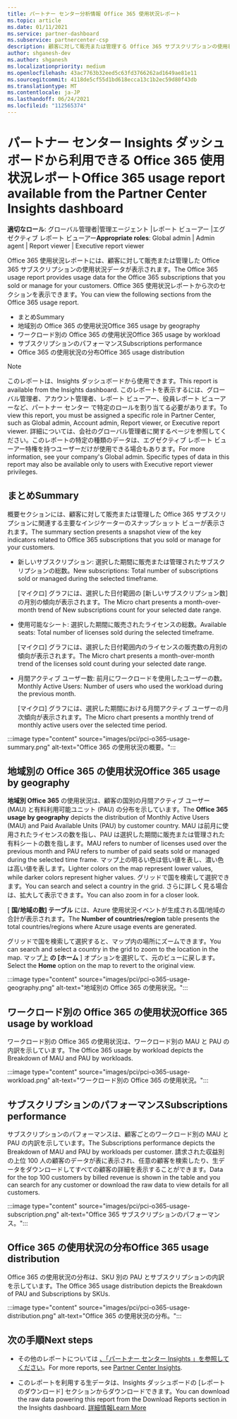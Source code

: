 ```yaml
---
title: パートナー センター分析情報 Office 365 使用状況レポート
ms.topic: article
ms.date: 01/11/2021
ms.service: partner-dashboard
ms.subservice: partnercenter-csp
description: 顧客に対して販売または管理する Office 365 サブスクリプションの使用状況に関して、何がうまく機能し、どこで改善できるのかを確認します。
author: shganesh-dev
ms.author: shganesh
ms.localizationpriority: medium
ms.openlocfilehash: 43ac7763b32eed5c63fd3766262ad1649ae81e11
ms.sourcegitcommit: 4118de5cf55d1bd618ecca13c1b2ec59d80f43db
ms.translationtype: MT
ms.contentlocale: ja-JP
ms.lasthandoff: 06/24/2021
ms.locfileid: "112565374"
---
```

# <a name="office-365-usage-report-available-from-the-partner-center-insights-dashboard"></a><span data-ttu-id="34e38-103">パートナー センター Insights ダッシュボードから利用できる Office 365 使用状況レポート</span><span class="sxs-lookup"><span data-stu-id="34e38-103">Office 365 usage report available from the Partner Center Insights dashboard</span></span>

<span data-ttu-id="34e38-104">**適切なロール**: グローバル管理者|管理エージェント |レポート ビューアー |エグゼクティブ レポート ビューアー</span><span class="sxs-lookup"><span data-stu-id="34e38-104">**Appropriate roles**: Global admin | Admin agent | Report viewer | Executive report viewer</span></span>

<span data-ttu-id="34e38-105">Office 365 使用状況レポートには、顧客に対して販売または管理した Office 365 サブスクリプションの使用状況データが表示されます。</span><span class="sxs-lookup"><span data-stu-id="34e38-105">The Office 365 usage report provides usage data for the Office 365 subscriptions that you sold or manage for your customers.</span></span> <span data-ttu-id="34e38-106">Office 365 使用状況レポートから次のセクションを表示できます。</span><span class="sxs-lookup"><span data-stu-id="34e38-106">You can view the following sections from the Office 365 usage report.</span></span>

- <span data-ttu-id="34e38-107">まとめ</span><span class="sxs-lookup"><span data-stu-id="34e38-107">Summary</span></span>
- <span data-ttu-id="34e38-108">地域別の Office 365 の使用状況</span><span class="sxs-lookup"><span data-stu-id="34e38-108">Office 365 usage by geography</span></span>
- <span data-ttu-id="34e38-109">ワークロード別の Office 365 の使用状況</span><span class="sxs-lookup"><span data-stu-id="34e38-109">Office 365 usage by workload</span></span>
- <span data-ttu-id="34e38-110">サブスクリプションのパフォーマンス</span><span class="sxs-lookup"><span data-stu-id="34e38-110">Subscriptions performance</span></span>
- <span data-ttu-id="34e38-111">Office 365 の使用状況の分布</span><span class="sxs-lookup"><span data-stu-id="34e38-111">Office 365 usage distribution</span></span>

 > [!NOTE]
 > <span data-ttu-id="34e38-112">このレポートは、Insights ダッシュボードから使用できます。</span><span class="sxs-lookup"><span data-stu-id="34e38-112">This report is available from the Insights dashboard.</span></span> <span data-ttu-id="34e38-113">このレポートを表示するには、グローバル管理者、アカウント管理者、レポート ビューアー、役員レポート ビューアーなど、パートナー センター で特定のロールを割り当てる必要があります。</span><span class="sxs-lookup"><span data-stu-id="34e38-113">To view this report, you must be assigned a specific role in Partner Center, such as Global admin, Account admin, Report viewer, or Executive report viewer.</span></span> <span data-ttu-id="34e38-114">詳細については、会社のグローバル管理者に関するページを参照してください。このレポートの特定の種類のデータは、エグゼクティブ レポート ビューアー特権を持つユーザーだけが使用できる場合もあります。</span><span class="sxs-lookup"><span data-stu-id="34e38-114">For more information, see your company's Global admin. Specific types of data in this report may also be available only to users with Executive report viewer privileges.</span></span>

## <a name="summary"></a><span data-ttu-id="34e38-115">まとめ</span><span class="sxs-lookup"><span data-stu-id="34e38-115">Summary</span></span>

<span data-ttu-id="34e38-116">概要セクションには、顧客に対して販売または管理した Office 365 サブスクリプションに関連する主要なインジケーターのスナップショット ビューが表示されます。</span><span class="sxs-lookup"><span data-stu-id="34e38-116">The summary section presents a snapshot view of the key indicators related to Office 365 subscriptions that you sold or manage for your customers.</span></span>  

- <span data-ttu-id="34e38-117">新しいサブスクリプション: 選択した期間に販売または管理されたサブスクリプションの総数。</span><span class="sxs-lookup"><span data-stu-id="34e38-117">New subscriptions: Total number of subscriptions sold or managed during the selected timeframe.</span></span>

   <span data-ttu-id="34e38-118">[マイクロ] グラフには、選択した日付範囲の [新しいサブスクリプション数] の月別の傾向が表示されます。</span><span class="sxs-lookup"><span data-stu-id="34e38-118">The Micro chart presents a month-over-month trend of New subscriptions count for your selected date range.</span></span>

- <span data-ttu-id="34e38-119">使用可能なシート: 選択した期間に販売されたライセンスの総数。</span><span class="sxs-lookup"><span data-stu-id="34e38-119">Available seats: Total number of licenses sold during the selected timeframe.</span></span>

   <span data-ttu-id="34e38-120">[マイクロ] グラフには、選択した日付範囲内のライセンスの販売数の月別の傾向が表示されます。</span><span class="sxs-lookup"><span data-stu-id="34e38-120">The Micro chart presents a month-over-month trend of the licenses sold count during your selected date range.</span></span>

- <span data-ttu-id="34e38-121">月間アクティブ ユーザー数: 前月にワークロードを使用したユーザーの数。</span><span class="sxs-lookup"><span data-stu-id="34e38-121">Monthly Active Users: Number of users who used the workload during the previous month.</span></span> 

   <span data-ttu-id="34e38-122">[マイクロ] グラフには、選択した期間における月間アクティブ ユーザーの月次傾向が表示されます。</span><span class="sxs-lookup"><span data-stu-id="34e38-122">The Micro chart presents a monthly trend of monthly active users over the selected time period.</span></span>

:::image type="content" source="images/pci/pci-o365-usage-summary.png" alt-text="Office 365 の使用状況の概要。":::

## <a name="office-365-usage-by-geography"></a><span data-ttu-id="34e38-124">地域別の Office 365 の使用状況</span><span class="sxs-lookup"><span data-stu-id="34e38-124">Office 365 usage by geography</span></span>

<span data-ttu-id="34e38-125">**地域別 Office 365** の使用状況は、顧客の国別の月間アクティブ ユーザー (MAU) と有料利用可能ユニット (PAU) の分布を示しています。</span><span class="sxs-lookup"><span data-stu-id="34e38-125">The **Office 365 usage by geography** depicts the distribution of Monthly Active Users (MAU) and Paid Available Units (PAU) by customer country.</span></span> <span data-ttu-id="34e38-126">MAU は前月に使用されたライセンスの数を指し、PAU は選択した期間に販売または管理された有料シートの数を指します。</span><span class="sxs-lookup"><span data-stu-id="34e38-126">MAU refers to number of licenses used over the previous month and PAU refers to number of paid seats sold or managed during the selected time frame.</span></span> <span data-ttu-id="34e38-127">マップ上の明るい色は低い値を表し、濃い色は高い値を表します。</span><span class="sxs-lookup"><span data-stu-id="34e38-127">Lighter colors on the map represent lower values, while darker colors represent higher values.</span></span> <span data-ttu-id="34e38-128">グリッドで国を検索して選択できます。</span><span class="sxs-lookup"><span data-stu-id="34e38-128">You can search and select a country in the grid.</span></span> <span data-ttu-id="34e38-129">さらに詳しく見る場合は、拡大して表示できます。</span><span class="sxs-lookup"><span data-stu-id="34e38-129">You can also zoom in for a closer look.</span></span>

<span data-ttu-id="34e38-130">[ **国/地域の数] テーブル** には、Azure 使用状況イベントが生成される国/地域の合計が表示されます。</span><span class="sxs-lookup"><span data-stu-id="34e38-130">The **Number of countries/region** table presents the total countries/regions where Azure usage events are generated.</span></span>

<span data-ttu-id="34e38-131">グリッドで国を検索して選択すると、マップ内の場所にズームできます。</span><span class="sxs-lookup"><span data-stu-id="34e38-131">You can search and select a country in the grid to zoom to the location in the map.</span></span> <span data-ttu-id="34e38-132">マップ上 **の [ホーム** ] オプションを選択して、元のビューに戻します。</span><span class="sxs-lookup"><span data-stu-id="34e38-132">Select the **Home** option on the map to revert to the original view.</span></span>


:::image type="content" source="images/pci/pci-o365-usage-geography.png" alt-text="地域別の Office 365 の使用状況。":::

## <a name="office-365-usage-by-workload"></a><span data-ttu-id="34e38-134">ワークロード別の Office 365 の使用状況</span><span class="sxs-lookup"><span data-stu-id="34e38-134">Office 365 usage by workload</span></span>

<span data-ttu-id="34e38-135">ワークロード別の Office 365 の使用状況は、ワークロード別の MAU と PAU の内訳を示しています。</span><span class="sxs-lookup"><span data-stu-id="34e38-135">The Office 365 usage by workload depicts the Breakdown of MAU and PAU by workloads.</span></span>

:::image type="content" source="images/pci/pci-o365-usage-workload.png" alt-text="ワークロード別の Office 365 の使用状況。":::

## <a name="subscriptions-performance"></a><span data-ttu-id="34e38-137">サブスクリプションのパフォーマンス</span><span class="sxs-lookup"><span data-stu-id="34e38-137">Subscriptions performance</span></span>

<span data-ttu-id="34e38-138">サブスクリプションのパフォーマンスは、顧客ごとのワークロード別の MAU と PAU の内訳を示しています。</span><span class="sxs-lookup"><span data-stu-id="34e38-138">The Subscriptions performance depicts the Breakdown of MAU and PAU by workloads per customer.</span></span> <span data-ttu-id="34e38-139">請求された収益別の上位 100 人の顧客のデータが表に表示され、任意の顧客を検索したり、生データをダウンロードしてすべての顧客の詳細を表示することができます。</span><span class="sxs-lookup"><span data-stu-id="34e38-139">Data for the top 100 customers by billed revenue is shown in the table and you can search for any customer or download the raw data to view details for all customers.</span></span>

:::image type="content" source="images/pci/pci-o365-usage-subscription.png" alt-text="Office 365 サブスクリプションのパフォーマンス。":::

## <a name="office-365-usage-distribution"></a><span data-ttu-id="34e38-141">Office 365 の使用状況の分布</span><span class="sxs-lookup"><span data-stu-id="34e38-141">Office 365 usage distribution</span></span>

<span data-ttu-id="34e38-142">Office 365 の使用状況の分布は、SKU 別の PAU とサブスクリプションの内訳を示しています。</span><span class="sxs-lookup"><span data-stu-id="34e38-142">The Office 365 usage distribution depicts the Breakdown of PAU and Subscriptions by SKUs.</span></span>

:::image type="content" source="images/pci/pci-o365-usage-distribution.png" alt-text="Office 365 の使用状況の分布。":::

## <a name="next-steps"></a><span data-ttu-id="34e38-144">次の手順</span><span class="sxs-lookup"><span data-stu-id="34e38-144">Next steps</span></span>

- <span data-ttu-id="34e38-145">その他のレポートについては [、「パートナー センター Insights 」を参照してください](partner-center-insights.md)。</span><span class="sxs-lookup"><span data-stu-id="34e38-145">For more reports, see [Partner Center Insights](partner-center-insights.md).</span></span>

- <span data-ttu-id="34e38-146">このレポートを利用する生データは、Insights ダッシュボードの [レポートのダウンロード] セクションからダウンロードできます。</span><span class="sxs-lookup"><span data-stu-id="34e38-146">You can download the raw data powering this report from the Download Reports section in the Insights dashboard.</span></span> [<span data-ttu-id="34e38-147">詳細情報</span><span class="sxs-lookup"><span data-stu-id="34e38-147">Learn More</span></span>](pci-download-reports.md) 

